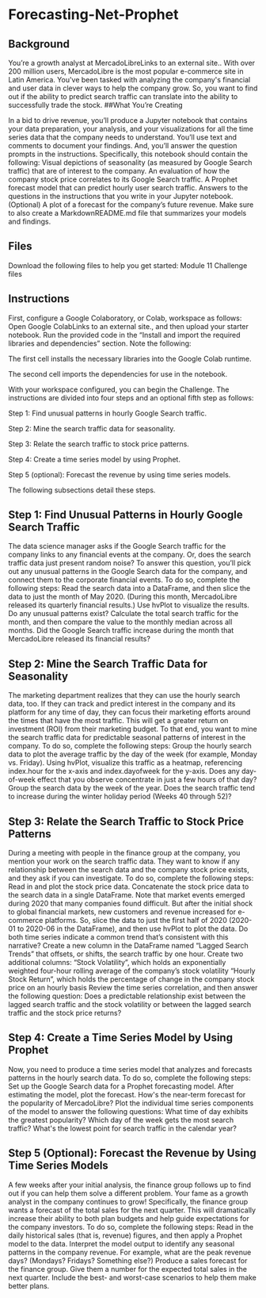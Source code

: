 # Forecasting-Net-Prophet
## Background

You’re a growth analyst at MercadoLibreLinks to an external site.. With over 200 million users, MercadoLibre is the most popular e-commerce site in Latin America. You've been tasked with analyzing the company's financial and user data in clever ways to help the company grow. So, you want to find out if the ability to predict search traffic can translate into the ability to successfully trade the stock.
##What You’re Creating

In a bid to drive revenue, you’ll produce a Jupyter notebook that contains your data preparation, your analysis, and your visualizations for all the time series data that the company needs to understand. You’ll use text and comments to document your findings. And, you’ll answer the question prompts in the instructions. Specifically, this notebook should contain the following:
Visual depictions of seasonality (as measured by Google Search traffic) that are of interest to the company.
An evaluation of how the company stock price correlates to its Google Search traffic.
A Prophet forecast model that can predict hourly user search traffic.
Answers to the questions in the instructions that you write in your Jupyter notebook.
(Optional) A plot of a forecast for the company’s future revenue.
Make sure to also create a MarkdownREADME.md file that summarizes your models and findings.
## Files

Download the following files to help you get started:
Module 11 Challenge files
## Instructions

First, configure a Google Colaboratory, or Colab, workspace as follows:
Open Google ColabLinks to an external site., and then upload your starter notebook.
Run the provided code in the “Install and import the required libraries and dependencies” section. Note the following:

The first cell installs the necessary libraries into the Google Colab runtime.

The second cell imports the dependencies for use in the notebook.

With your workspace configured, you can begin the Challenge. The instructions are divided into four steps and an optional fifth step as follows:

Step 1: Find unusual patterns in hourly Google Search traffic.

Step 2: Mine the search traffic data for seasonality.

Step 3: Relate the search traffic to stock price patterns.

Step 4: Create a time series model by using Prophet.

Step 5 (optional): Forecast the revenue by using time series models.

The following subsections detail these steps.
## Step 1: Find Unusual Patterns in Hourly Google Search Traffic

The data science manager asks if the Google Search traffic for the company links to any financial events at the company. Or, does the search traffic data just present random noise? To answer this question, you’ll pick out any unusual patterns in the Google Search data for the company, and connect them to the corporate financial events.
To do so, complete the following steps:
Read the search data into a DataFrame, and then slice the data to just the month of May 2020. (During this month, MercadoLibre released its quarterly financial results.) Use hvPlot to visualize the results. Do any unusual patterns exist?
Calculate the total search traffic for the month, and then compare the value to the monthly median across all months. Did the Google Search traffic increase during the month that MercadoLibre released its financial results?
## Step 2: Mine the Search Traffic Data for Seasonality

The marketing department realizes that they can use the hourly search data, too. If they can track and predict interest in the company and its platform for any time of day, they can focus their marketing efforts around the times that have the most traffic. This will get a greater return on investment (ROI) from their marketing budget.
To that end, you want to mine the search traffic data for predictable seasonal patterns of interest in the company. To do so, complete the following steps:
Group the hourly search data to plot the average traffic by the day of the week (for example, Monday vs. Friday).
Using hvPlot, visualize this traffic as a heatmap, referencing index.hour for the x-axis and index.dayofweek for the y-axis. Does any day-of-week effect that you observe concentrate in just a few hours of that day?
Group the search data by the week of the year. Does the search traffic tend to increase during the winter holiday period (Weeks 40 through 52)?
## Step 3: Relate the Search Traffic to Stock Price Patterns

During a meeting with people in the finance group at the company, you mention your work on the search traffic data. They want to know if any relationship between the search data and the company stock price exists, and they ask if you can investigate.
To do so, complete the following steps:
Read in and plot the stock price data. Concatenate the stock price data to the search data in a single DataFrame.
Note that market events emerged during 2020 that many companies found difficult. But after the initial shock to global financial markets, new customers and revenue increased for e-commerce platforms. So, slice the data to just the first half of 2020 (2020-01 to 2020-06 in the DataFrame), and then use hvPlot to plot the data. Do both time series indicate a common trend that’s consistent with this narrative?
Create a new column in the DataFrame named “Lagged Search Trends” that offsets, or shifts, the search traffic by one hour. Create two additional columns:
“Stock Volatility”, which holds an exponentially weighted four-hour rolling average of the company’s stock volatility
“Hourly Stock Return”, which holds the percentage of change in the company stock price on an hourly basis
Review the time series correlation, and then answer the following question: Does a predictable relationship exist between the lagged search traffic and the stock volatility or between the lagged search traffic and the stock price returns?
## Step 4: Create a Time Series Model by Using Prophet

Now, you need to produce a time series model that analyzes and forecasts patterns in the hourly search data. To do so, complete the following steps:
Set up the Google Search data for a Prophet forecasting model.
After estimating the model, plot the forecast. How's the near-term forecast for the popularity of MercadoLibre?
Plot the individual time series components of the model to answer the following questions:
What time of day exhibits the greatest popularity?
Which day of the week gets the most search traffic?
What's the lowest point for search traffic in the calendar year?
## Step 5 (Optional): Forecast the Revenue by Using Time Series Models

A few weeks after your initial analysis, the finance group follows up to find out if you can help them solve a different problem. Your fame as a growth analyst in the company continues to grow!
Specifically, the finance group wants a forecast of the total sales for the next quarter. This will dramatically increase their ability to both plan budgets and help guide expectations for the company investors.
To do so, complete the following steps:
Read in the daily historical sales (that is, revenue) figures, and then apply a Prophet model to the data.
Interpret the model output to identify any seasonal patterns in the company revenue. For example, what are the peak revenue days? (Mondays? Fridays? Something else?)
Produce a sales forecast for the finance group. Give them a number for the expected total sales in the next quarter. Include the best- and worst-case scenarios to help them make better plans.
